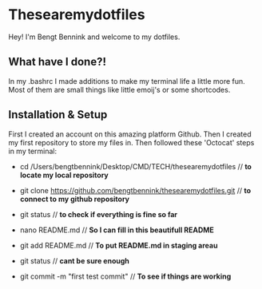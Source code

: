 # Thesearemydotfiles

Hey! I'm Bengt Bennink and welcome to my dotfiles. 

## What have I done?!
 
In my .bashrc I made additions to make my terminal life a little more fun.
Most of them are small things like little emoij's or some shortcodes.

## Installation & Setup

First I created an account on this amazing platform Github. Then I created my first repository to store my files in. Then followed these 'Octocat' steps in my terminal:

* cd /Users/bengtbennink/Desktop/CMD/TECH/thesearemydotfiles  //   **to locate my local repository**

* git clone https://github.com/bengtbennink/thesearemydotfiles.git  //    **to connect to my github repository**

* git status  //   **to check if everything is fine so far** 

* nano README.md  //   **So I can fill in this beautifull README**

* git add README.md  //   **To put README.md in staging areau**

* git status  //   **cant be sure enough**

* git commit -m "first test commit"  //  **To see if things are working**

